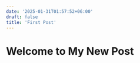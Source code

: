 ```yaml
---
date: '2025-01-31T01:57:52+06:00'
draft: false
title: 'First Post'
---
```

# Welcome to My New Post
